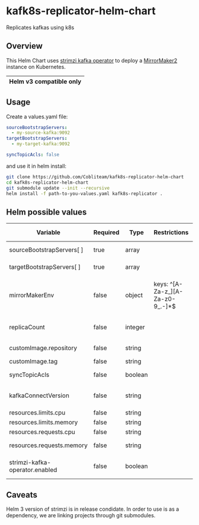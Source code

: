 # kafk8s-replicator-helm-chart
Replicates kafkas using k8s


## Overview
This Helm Chart uses [strimzi kafka operator](https://github.com/strimzi/strimzi-kafka-operator) to deploy a [MirrorMaker2](https://strimzi.io/docs/operators/latest/using.html#proc-mirrormaker-replication-deployment-configuration-kafka-mirror-maker) instance on Kubernetes.

| Helm v3 compatible only | 
| ---| 

## Usage
Create a values.yaml file:
```yaml
sourceBootstrapServers:
  - my-source-kafka:9092
targetBootstrapServers:
  - my-target-kafka:9092

syncTopicAcls: false
```

and use it in helm install:
```bash
git clone https://github.com/Cobliteam/kafk8s-replicator-helm-chart
cd kafk8s-replicator-helm-chart
git submodule update --init --recursive
helm install -f path-to-you-values.yaml kafk8s-replicator .
```

## Helm possible values
| Variable |Required |Type |Restrictions |Default Value |Description |
| -------- |-------- |---- |------------ |------------- |----------- |
| sourceBootstrapServers[ ] |true |array | | |Souce kafka servers |
| targetBootstrapServers[ ] |true |array | | |Target kafka servers |
| mirrorMakerEnv |false |object |keys: ^[A-Za-z_][A-Za-z0-9_.-]*$  | |Environment variables to be send to MirrorMaker2 image |
| replicaCount |false |integer | |1 |Number of MirrorMaker2 replicas |
| customImage.repository |false |string | | |Image repository |
| customImage.tag |false |string | | |Image tag |
| syncTopicAcls |false |boolean | |true |Sync topics ACLs |
| kafkaConnectVersion |false |string | |2.5.0 |Kafka Connect version to use |
| resources.limits.cpu |false |string | | |CPU limits |
| resources.limits.memory |false |string | | |Memory limits |
| resources.requests.cpu |false |string | | |CPU requests |
| resources.requests.memory |false |string | | |Memory requests |
| strimzi-kafka-operator.enabled |false |boolean | |true |Enable/disable operator installation |

## Caveats
Helm 3 version of strimzi is in release condidate. In order to use is as a dependency, we are linking projects through git submodules.